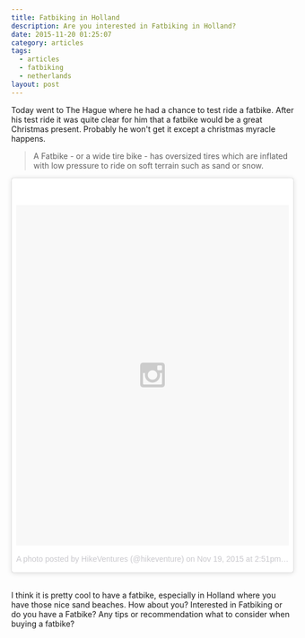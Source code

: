 ```yaml
---
title: Fatbiking in Holland
description: Are you interested in Fatbiking in Holland?
date: 2015-11-20 01:25:07
category: articles
tags:
  - articles
  - fatbiking
  - netherlands
layout: post
---
```

Today went to The Hague where he had a chance to test ride a fatbike. After his test ride it was quite clear for him that a fatbike would be a great Christmas present. Probably he won't get it except a christmas myracle happens.

> A Fatbike - or a wide tire bike - has oversized tires which are inflated with low pressure to ride on soft terrain such as sand or snow.

<blockquote class="instagram-media" data-instgrm-version="6" style=" background:#FFF; border:0; border-radius:3px; box-shadow:0 0 1px 0 rgba(0,0,0,0.5),0 1px 10px 0 rgba(0,0,0,0.15); margin: 1px; max-width:658px; padding:0; width:99.375%; width:-webkit-calc(100% - 2px); width:calc(100% - 2px);"><div style="padding:8px;"> <div style=" background:#F8F8F8; line-height:0; margin-top:40px; padding:62.5% 0; text-align:center; width:100%;"> <div style=" background:url(data:image/png;base64,iVBORw0KGgoAAAANSUhEUgAAACwAAAAsCAMAAAApWqozAAAAGFBMVEUiIiI9PT0eHh4gIB4hIBkcHBwcHBwcHBydr+JQAAAACHRSTlMABA4YHyQsM5jtaMwAAADfSURBVDjL7ZVBEgMhCAQBAf//42xcNbpAqakcM0ftUmFAAIBE81IqBJdS3lS6zs3bIpB9WED3YYXFPmHRfT8sgyrCP1x8uEUxLMzNWElFOYCV6mHWWwMzdPEKHlhLw7NWJqkHc4uIZphavDzA2JPzUDsBZziNae2S6owH8xPmX8G7zzgKEOPUoYHvGz1TBCxMkd3kwNVbU0gKHkx+iZILf77IofhrY1nYFnB/lQPb79drWOyJVa/DAvg9B/rLB4cC+Nqgdz/TvBbBnr6GBReqn/nRmDgaQEej7WhonozjF+Y2I/fZou/qAAAAAElFTkSuQmCC); display:block; height:44px; margin:0 auto -44px; position:relative; top:-22px; width:44px;"></div></div><p style=" color:#c9c8cd; font-family:Arial,sans-serif; font-size:14px; line-height:17px; margin-bottom:0; margin-top:8px; overflow:hidden; padding:8px 0 7px; text-align:center; text-overflow:ellipsis; white-space:nowrap;"><a rel="nofollow" href="https://www.instagram.com/p/-SKjNBrta9/" style=" color:#c9c8cd; font-family:Arial,sans-serif; font-size:14px; font-style:normal; font-weight:normal; line-height:17px; text-decoration:none;" target="_blank">A photo posted by HikeVentures (@hikeventure)</a> on <time style=" font-family:Arial,sans-serif; font-size:14px; line-height:17px;" datetime="2015-11-19T22:51:58+00:00">Nov 19, 2015 at 2:51pm PST</time></p></div></blockquote> <script async defer src="//platform.instagram.com/en_US/embeds.js"></script>
<br>
<!--more-->

I think it is pretty cool to have a fatbike, especially in Holland where you have those nice sand beaches. How about you? Interested in Fatbiking or do you have a Fatbike? Any tips or recommendation what to consider when buying a fatbike?
